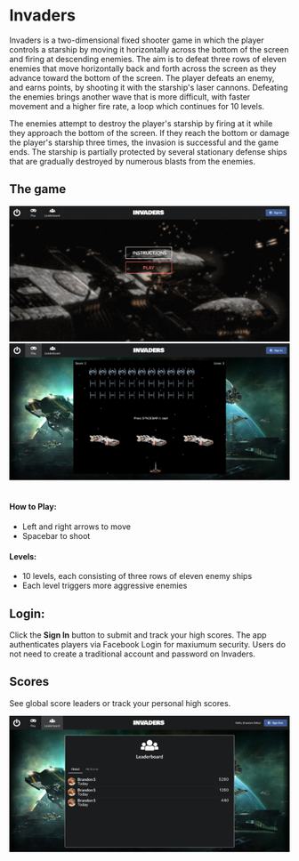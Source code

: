 # Invaders

Invaders is a two-dimensional fixed shooter game in which the player controls a starship by moving it horizontally across the bottom of the screen and firing at descending enemies. The aim is to defeat three rows of eleven enemies that move horizontally back and forth across the screen as they advance toward the bottom of the screen. The player defeats an enemy, and earns points, by shooting it with the starship's laser cannons. Defeating the enemies brings another wave that is more difficult, with faster movement and a higher fire rate, a loop which continues for 10 levels.

The enemies attempt to destroy the player's starship by firing at it while they approach the bottom of the screen. If they reach the bottom or damage the player's starship three times, the invasion is successful and the game ends. The starship is partially protected by several stationary defense ships that are gradually destroyed by numerous blasts from the enemies.

## The game

![home](https://github.com/bstiles13/space-invaders/blob/master/src/assets/screenshots/screenshot_home.png)
![game](https://github.com/bstiles13/space-invaders/blob/master/src/assets/screenshots/screenshot_game.png)
<br/><br/>
#### How to Play:
- Left and right arrows to move
- Spacebar to shoot

#### Levels:
- 10 levels, each consisting of three rows of eleven enemy ships
- Each level triggers more aggressive enemies

## Login:

Click the <b>Sign In</b> button to submit and track your high scores. The app authenticates players via Facebook Login for maxiumum security. Users do not need to create a traditional account and password on Invaders.

## Scores

See global score leaders or track your personal high scores.

![scores](https://github.com/bstiles13/space-invaders/blob/master/src/assets/screenshots/screenshot_scores.png)
